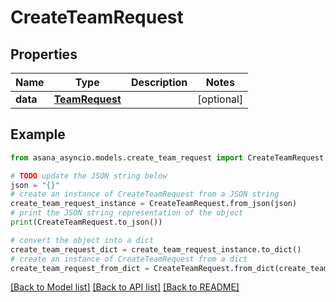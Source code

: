 # CreateTeamRequest


## Properties

Name | Type | Description | Notes
------------ | ------------- | ------------- | -------------
**data** | [**TeamRequest**](TeamRequest.md) |  | [optional] 

## Example

```python
from asana_asyncio.models.create_team_request import CreateTeamRequest

# TODO update the JSON string below
json = "{}"
# create an instance of CreateTeamRequest from a JSON string
create_team_request_instance = CreateTeamRequest.from_json(json)
# print the JSON string representation of the object
print(CreateTeamRequest.to_json())

# convert the object into a dict
create_team_request_dict = create_team_request_instance.to_dict()
# create an instance of CreateTeamRequest from a dict
create_team_request_from_dict = CreateTeamRequest.from_dict(create_team_request_dict)
```
[[Back to Model list]](../README.md#documentation-for-models) [[Back to API list]](../README.md#documentation-for-api-endpoints) [[Back to README]](../README.md)


